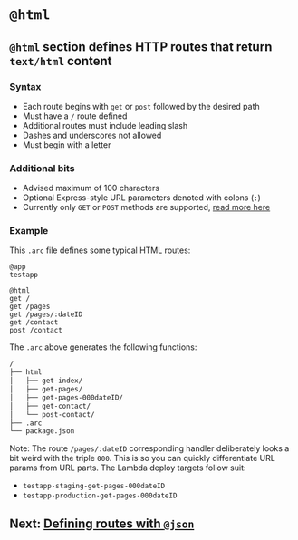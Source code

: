 # `@html`

## `@html` section defines HTTP routes that return `text/html` content

### Syntax
- Each route begins with `get` or `post` followed by the desired path
- Must have a `/` route defined
- Additional routes must include leading slash
- Dashes and underscores not allowed
- Must begin with a letter

### Additional bits
- Advised maximum of 100 characters
- Optional Express-style URL parameters denoted with colons (`:`)
- Currently only `GET` or `POST` methods are supported, [read more here](/intro/limits)

### Example

This `.arc` file defines some typical HTML routes:

```arc
@app
testapp

@html
get /
get /pages
get /pages/:dateID
get /contact
post /contact
```

The `.arc` above generates the following functions:

```bash
/
├── html
│   ├── get-index/
│   ├── get-pages/
│   ├── get-pages-000dateID/
│   ├── get-contact/
│   └── post-contact/
├── .arc
└── package.json
```

Note: The route `/pages/:dateID` corresponding handler deliberately looks a bit weird with the triple `000`. This is so you can quickly differentiate URL params from URL parts. The Lambda deploy targets follow suit:

- `testapp-staging-get-pages-000dateID`
- `testapp-production-get-pages-000dateID`

## Next: [Defining routes with `@json`](/reference/json)

